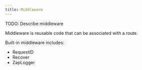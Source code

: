 ```yaml
---
title: Middleware
---
```


TODO: Describe middleware

Middleware is reusable code that can be associated with a route.

Built-in middleware includes:
- RequestID
- Recover
- ZapLogger
